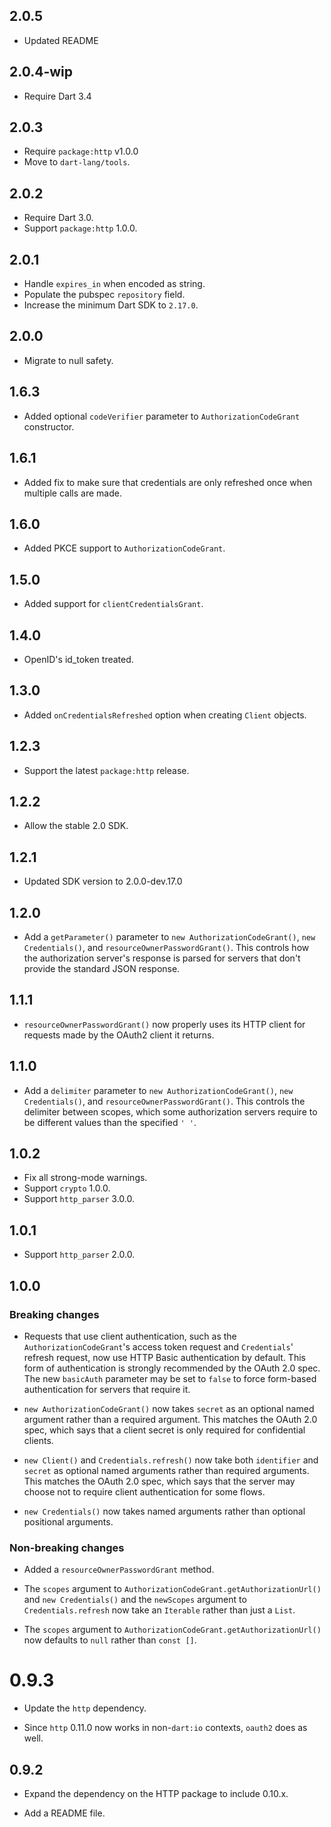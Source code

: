 ## 2.0.5

* Updated README

## 2.0.4-wip

* Require Dart 3.4

## 2.0.3

* Require `package:http` v1.0.0
* Move to `dart-lang/tools`.

## 2.0.2

* Require Dart 3.0.
* Support `package:http` 1.0.0.

## 2.0.1

* Handle `expires_in` when encoded as string.
* Populate the pubspec `repository` field.
* Increase the minimum Dart SDK to `2.17.0`.

## 2.0.0

* Migrate to null safety.

## 1.6.3

* Added optional `codeVerifier` parameter to `AuthorizationCodeGrant` constructor.

## 1.6.1

* Added fix to make sure that credentials are only refreshed once when multiple calls are made.

## 1.6.0

* Added PKCE support to `AuthorizationCodeGrant`.

## 1.5.0

* Added support for `clientCredentialsGrant`.

## 1.4.0

* OpenID's id_token treated.

## 1.3.0

* Added `onCredentialsRefreshed` option when creating `Client` objects.

## 1.2.3

* Support the latest `package:http` release.

## 1.2.2

* Allow the stable 2.0 SDK.

## 1.2.1

* Updated SDK version to 2.0.0-dev.17.0

## 1.2.0

* Add a `getParameter()` parameter to `new AuthorizationCodeGrant()`, `new
  Credentials()`, and `resourceOwnerPasswordGrant()`. This controls how the
  authorization server's response is parsed for servers that don't provide the
  standard JSON response.

## 1.1.1

* `resourceOwnerPasswordGrant()` now properly uses its HTTP client for requests
  made by the OAuth2 client it returns.

## 1.1.0

* Add a `delimiter` parameter to `new AuthorizationCodeGrant()`, `new
  Credentials()`, and `resourceOwnerPasswordGrant()`. This controls the
  delimiter between scopes, which some authorization servers require to be
  different values than the specified `' '`.

## 1.0.2

* Fix all strong-mode warnings.
* Support `crypto` 1.0.0.
* Support `http_parser` 3.0.0.

## 1.0.1

* Support `http_parser` 2.0.0.

## 1.0.0

### Breaking changes

* Requests that use client authentication, such as the
  `AuthorizationCodeGrant`'s access token request and `Credentials`' refresh
  request, now use HTTP Basic authentication by default. This form of
  authentication is strongly recommended by the OAuth 2.0 spec. The new
  `basicAuth` parameter may be set to `false` to force form-based authentication
  for servers that require it.

* `new AuthorizationCodeGrant()` now takes `secret` as an optional named
  argument rather than a required argument. This matches the OAuth 2.0 spec,
  which says that a client secret is only required for confidential clients.

* `new Client()` and `Credentials.refresh()` now take both `identifier` and
  `secret` as optional named arguments rather than required arguments. This
  matches the OAuth 2.0 spec, which says that the server may choose not to
  require client authentication for some flows.

* `new Credentials()` now takes named arguments rather than optional positional
  arguments.

### Non-breaking changes

* Added a `resourceOwnerPasswordGrant` method.

* The `scopes` argument to `AuthorizationCodeGrant.getAuthorizationUrl()` and
  `new Credentials()` and the `newScopes` argument to `Credentials.refresh` now
  take an `Iterable` rather than just a `List`.

* The `scopes` argument to `AuthorizationCodeGrant.getAuthorizationUrl()` now
  defaults to `null` rather than `const []`.

# 0.9.3

* Update the `http` dependency.

* Since `http` 0.11.0 now works in non-`dart:io` contexts, `oauth2` does as
  well.

## 0.9.2

* Expand the dependency on the HTTP package to include 0.10.x.

* Add a README file.
